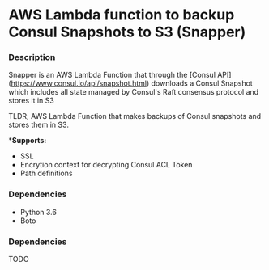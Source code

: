 # AWS Lambda function to backup Consul Snapshots to S3 (Snapper)

### Description
Snapper is an AWS Lambda Function that through the [Consul API] (https://www.consul.io/api/snapshot.html) downloads a Consul Snapshot which includes all state managed by Consul's Raft consensus protocol and stores it in S3

TLDR; AWS Lambda Function that makes backups of Consul snapshots and stores them in S3.

***Supports:**

* SSL
* Encrytion context for decrypting Consul ACL Token
* Path definitions

### Dependencies
 
 * Python 3.6
 * Boto
 
 ### Dependencies
 
 TODO
